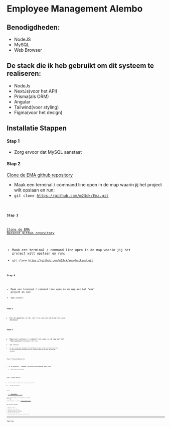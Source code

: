 # Employee Management Alembo

## Benodigdheden:
- NodeJS
- MySQL
- Web Browser

## De stack die ik heb gebruikt om dit systeem te realiseren:
- NodeJs
- NextJs(voor het API)
- Prisma(als ORM)
- Angular
- Tailwind(voor styling)
- Figma(voor het design)


## Installatie Stappen
#### Stap 1
- Zorg ervoor dat MySQL aanstaat

#### Stap 2
[Clone de EMA github repository]('https://github.com/m23ck/Ema')
- Maak een terminal / command line open in de map waarin jij het project wilt opslaan en run:
- <code>git clone https://github.com/m23ck/Ema.git<code>

#### Stap 3
[Clone de EMA Backend github repository]('https://github.com/m23ck/ema-backend')
- Maak een terminal / command line open in de map waarin jij het project wilt opslaan en run:
- <code>git clone https://github.com/m23ck/ema-backend.git<code>

#### Stap 4
- Maak een terminal / command line open in de map met het "ema" project en run:
- <code>npm install<code>

#### Stap 5
- Pas de gegevens in de .env file aan aan de hand van jouw database

#### Stap 6
- Maak een terminal / command line open in de map met het "ema_backend" project en run:
- <code>npm install<code>
- Je zou eventueel manueel een database kunnen creeeren en de SQL file in ema_backend/prisma/ema_db.sql kunnen importeren met bestaande records


#### Stap 7: Backend Opstarten
- In de terminal / command line waarin ema_backend open staat
  - run <code>npm run start:dev<code>

#### Stap 7: Frontend Opstarten
- In de terminal / command line waarin ema open staat
  - run <code>npm run start:dev<code>

### Stap 8:
- Ga naar [localhost:4200 en start met het gebruiken van het systeem]('http://127.0.0.1:4200')

Bekijk mijn mockup design voor het systeem die ik in figma heb gemaakt [hier]('https://www.figma.com/file/7Ev9XaKSCu5fdPkUmQg1Ex/ema?node-id=6%3A7')

Het API documentatie is te vinden op [localhost:4423/documentatie]('http://127.0.0.1:4423/documentatie')


## Wat kan het systeem?
1. Medewerkers creeeren
2. Medewerkers' Gegevens Bewerken
3. Medewerkers Activeren / Deactiveren
4. Alle Medewerkers Bekijken in een tabel
5. Het tabel sorteren op elk Kolom
6. In Het tabel zoeken naar een voornaam, achternaam of email


---
# Thank You!